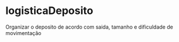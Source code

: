 # logisticaDeposito
Organizar o deposito de acordo com saida, tamanho e dificuldade de movimentação
